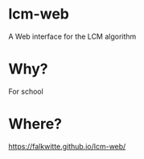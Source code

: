 # lcm-web
A Web interface for the LCM algorithm

# Why?
For school 

# Where?
https://falkwitte.github.io/lcm-web/

